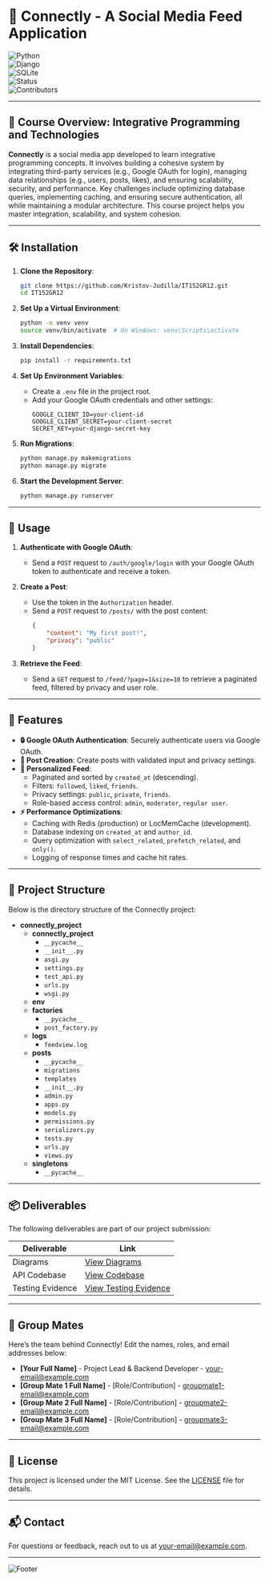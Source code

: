 # 🚀 Connectly - A Social Media Feed Application

<p align="center">

![Python](https://img.shields.io/badge/PYTHON-3.9+-323330?style=flat&logo=python&labelColor=323330&color=FFD43B)  
![Django](https://img.shields.io/badge/DJANGO-4.2+-323330?style=flat&logo=django&labelColor=323330&color=092E20)  
![SQLite](https://img.shields.io/badge/SQLITE-DATABASE-323330?style=flat&logo=sqlite&labelColor=323330&color=003B57)  
![Status](https://img.shields.io/badge/STATUS-IN%20PROGRESS-323330?style=flat&labelColor=323330&color=2ECC71)  
![Contributors](https://img.shields.io/badge/CONTRIBUTORS-4-323330?style=flat&labelColor=323330&color=F39C12)

</p>

---

## 📖 Course Overview: Integrative Programming and Technologies

**Connectly** is a social media app developed to learn integrative programming concepts. It involves building a cohesive system by integrating third-party services (e.g., Google OAuth for login), managing data relationships (e.g., users, posts, likes), and ensuring scalability, security, and performance. Key challenges include optimizing database queries, implementing caching, and ensuring secure authentication, all while maintaining a modular architecture. This course project helps you master integration, scalability, and system cohesion.

---

## 🛠️ Installation

1. **Clone the Repository**:
   ```bash
   git clone https://github.com/Kristov-Judilla/IT152GR12.git
   cd IT152GR12
   ```

2. **Set Up a Virtual Environment**:
   ```bash
   python -m venv venv
   source venv/bin/activate  # On Windows: venv\Scripts\activate
   ```

3. **Install Dependencies**:
   ```bash
   pip install -r requirements.txt
   ```

4. **Set Up Environment Variables**:
   - Create a `.env` file in the project root.
   - Add your Google OAuth credentials and other settings:
     ```env
     GOOGLE_CLIENT_ID=your-client-id
     GOOGLE_CLIENT_SECRET=your-client-secret
     SECRET_KEY=your-django-secret-key
     ```

5. **Run Migrations**:
   ```bash
   python manage.py makemigrations
   python manage.py migrate
   ```

6. **Start the Development Server**:
   ```bash
   python manage.py runserver
   ```

---

## 🚀 Usage

1. **Authenticate with Google OAuth**:
   - Send a `POST` request to `/auth/google/login` with your Google OAuth token to authenticate and receive a token.

2. **Create a Post**:
   - Use the token in the `Authorization` header.
   - Send a `POST` request to `/posts/` with the post content:
     ```json
     {
         "content": "My first post!",
         "privacy": "public"
     }
     ```

3. **Retrieve the Feed**:
   - Send a `GET` request to `/feed/?page=1&size=10` to retrieve a paginated feed, filtered by privacy and user role.

---

## 🌟 Features

- **🔒 Google OAuth Authentication**: Securely authenticate users via Google OAuth.
- **📝 Post Creation**: Create posts with validated input and privacy settings.
- **📜 Personalized Feed**:
  - Paginated and sorted by `created_at` (descending).
  - Filters: `followed`, `liked`, `friends`.
  - Privacy settings: `public`, `private`, `friends`.
  - Role-based access control: `admin`, `moderator`, `regular user`.
- **⚡ Performance Optimizations**:
  - Caching with Redis (production) or LocMemCache (development).
  - Database indexing on `created_at` and `author_id`.
  - Query optimization with `select_related`, `prefetch_related`, and `only()`.
  - Logging of response times and cache hit rates.

---

## 📂 Project Structure

Below is the directory structure of the Connectly project:

- **connectly_project**
  - **connectly_project**
    - `__pycache__`
    - `__init__.py`
    - `asgi.py`
    - `settings.py`
    - `test_api.py`
    - `urls.py`
    - `wsgi.py`
  - **env**
  - **factories**
    - `__pycache__`
    - `post_factory.py`
  - **logs**
    - `feedview.log`
  - **posts**
    - `__pycache__`
    - `migrations`
    - `templates`
    - `__init__.py`
    - `admin.py`
    - `apps.py`
    - `models.py`
    - `permissions.py`
    - `serializers.py`
    - `tests.py`
    - `urls.py`
    - `views.py`
  - **singletons**
    - `__pycache__`

---

## 📦 Deliverables

The following deliverables are part of our project submission:

<div align="center">

| Deliverable         | Link                                                                                   |
|---------------------|----------------------------------------------------------------------------------------|
| Diagrams            | [View Diagrams](https://drive.google.com/file/d/1ou3W_1oy3tug2yCmEkv_6WByFDyMcQ9u/view?usp=sharing) |
| API Codebase        | [View Codebase](https://github.com/Kristov-Judilla/IT152GR12/)                        |
| Testing Evidence    | [View Testing Evidence](https://drive.google.com/drive/folders/1N_B7AJz7VQ6k56fTKS2VJYDUVu4CmKCj?usp=sharing) |

</div>

---

## 👥 Group Mates

Here’s the team behind Connectly! Edit the names, roles, and email addresses below:

- **[Your Full Name]** - Project Lead & Backend Developer - [your-email@example.com](mailto:your-email@example.com)
- **[Group Mate 1 Full Name]** - [Role/Contribution] - [groupmate1-email@example.com](mailto:groupmate1-email@example.com)
- **[Group Mate 2 Full Name]** - [Role/Contribution] - [groupmate2-email@example.com](mailto:groupmate2-email@example.com)
- **[Group Mate 3 Full Name]** - [Role/Contribution] - [groupmate3-email@example.com](mailto:groupmate3-email@example.com)

---

## 📄 License

This project is licensed under the MIT License. See the [LICENSE](LICENSE) file for details.

---

## 📬 Contact

For questions or feedback, reach out to us at [your-email@example.com](mailto:your-email@example.com).

---

![Footer](https://img.shields.io/badge/Made%20with-❤️%20by%20Connectly%20Team-blue?style=for-the-badge)
